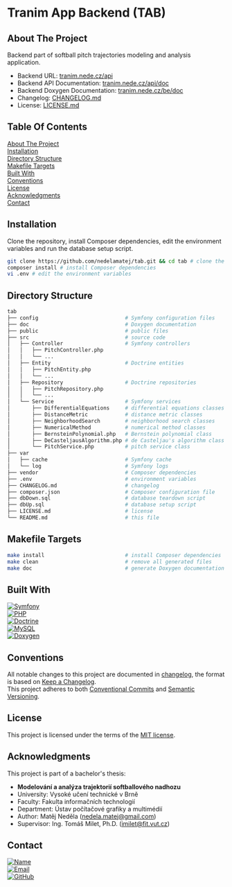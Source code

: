 # Tranim App Backend (TAB)

## About The Project

Backend part of softball pitch trajectories modeling and analysis application.

- Backend URL: [tranim.nede.cz/api](https://tranim.nede.cz/api)
- Backend API Documentation: [tranim.nede.cz/api/doc](https://tranim.nede.cz/api/doc)
- Backend Doxygen Documentation: [tranim.nede.cz/be/doc](https://tranim.nede.cz/be/doc)
- Changelog: [CHANGELOG.md](./CHANGELOG.md)
- License: [LICENSE.md](./LICENSE.md)

## Table Of Contents
[About The Project](#about-the-project)\
[Installation](#installation)\
[Directory Structure](#directory-structure)\
[Makefile Targets](#makefile-targets)\
[Built With](#built-with)\
[Conventions](#conventions)\
[License](#license)\
[Acknowledgments](#acknowledgments)\
[Contact](#contact)

## Installation

Clone the repository, install Composer dependencies, edit the environment variables and run the database setup script.

```bash
git clone https://github.com/nedelamatej/tab.git && cd tab # clone the repository
composer install # install Composer dependencies
vi .env # edit the environment variables
```

## Directory Structure

```bash
tab
├── config                            # Symfony configuration files
├── doc                               # Doxygen documentation
├── public                            # public files
├── src                               # source code
│   ├── Controller                    # Symfony controllers
│   │   ├── PitchController.php
│   │   └── ...
│   ├── Entity                        # Doctrine entities
│   │   ├── PitchEntity.php
│   │   └── ...
│   ├── Repository                    # Doctrine repositories
│   │   ├── PitchRepository.php
│   │   └── ...
│   └── Service                       # Symfony services
│       ├── DifferentialEquations     # differential equations classes
│       ├── DistanceMetric            # distance metric classes
│       ├── NeighborhoodSearch        # neighborhood search classes
│       ├── NumericalMethod           # numerical method classes
│       ├── BernsteinPolynomial.php   # Bernstein polynomial class
│       ├── DeCasteljausAlgorithm.php # de Casteljau's algorithm class
│       └── PitchService.php          # pitch service class
├── var
│   ├── cache                         # Symfony cache
│   └── log                           # Symfony logs
├── vendor                            # Composer dependencies
├── .env                              # environment variables
├── CHANGELOG.md                      # changelog
├── composer.json                     # Composer configuration file
├── dbDown.sql                        # database teardown script
├── dbUp.sql                          # database setup script
├── LICENSE.md                        # license
└── README.md                         # this file
```

## Makefile Targets

```bash
make install                          # install Composer dependencies
make clean                            # remove all generated files
make doc                              # generate Doxygen documentation
```

## Built With

[![Symfony][symfony]][symfony-url]\
[![PHP][php]][php-url]\
[![Doctrine][doctrine]][doctrine-url]\
[![MySQL][mysql]][mysql-url]\
[![Doxygen][doxygen]][doxygen-url]

## Conventions

All notable changes to this project are documented in [changelog](./CHANGELOG.md), the format is based on [Keep a Changelog](https://keepachangelog.com/).\
This project adheres to both [Conventional Commits](https://www.conventionalcommits.org/) and [Semantic Versioning](https://semver.org/).

## License

This project is licensed under the terms of the [MIT license](./LICENSE.md).

## Acknowledgments

This project is part of a bachelor's thesis:

- **Modelování a analýza trajektorií softballového nadhozu**
- University: Vysoké učení technické v Brně
- Faculty: Fakulta informačních technologií
- Department: Ústav počítačové grafiky a multimédií
- Author: Matěj Neděla ([nedela.matej@gmail.com](mailto:nedela.matej@gmail.com))
- Supervisor: Ing. Tomáš Milet, Ph.D. ([imilet@fit.vut.cz](mailto:imilet@fit.vut.cz))

## Contact

[![Name][name]][name-url]\
[![Email][email]][email-url]\
[![GitHub][github]][github-url]

[symfony]: https://img.shields.io/badge/symfony-000000?style=for-the-badge&logo=symfony&logoColor=white
[symfony-url]: https://symfony.org/
[php]: https://img.shields.io/badge/php-777BB4?style=for-the-badge&logo=php&logoColor=white
[php-url]: https://php.net/
[doctrine]: https://img.shields.io/badge/doctrine-FC6A31?style=for-the-badge&logo=doctrine&logoColor=white
[doctrine-url]: https://www.doctrine-project.org/
[mysql]: https://img.shields.io/badge/mysql-4479A1?style=for-the-badge&logo=mysql&logoColor=white
[mysql-url]: https://mysql.com/
[doxygen]: https://img.shields.io/badge/doxygen-2C4AA8?style=for-the-badge&logo=doxygen&logoColor=white
[doxygen-url]: https://www.doxygen.nl/

[name]: https://img.shields.io/badge/Matěj_Neděla-241F31?style=for-the-badge&logo=gnometerminal&logoColor=white
[name-url]: https://nede.cz/
[email]: https://img.shields.io/badge/nedela@nede.cz-EA4335?style=for-the-badge&logo=gmail&logoColor=white
[email-url]: mailto:nedela@nede.cz
[github]: https://img.shields.io/badge/github-181717?style=for-the-badge&logo=github&logoColor=white
[github-url]: https://github.com/nedelamatej/
